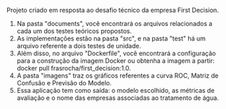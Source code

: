 Projeto criado em resposta ao desafio técnico da empresa First Decision. 
1. Na pasta "documents", você encontrará os arquivos relacionados a cada um dos testes teóricos propostos.
2. As implementações estão na pasta "src", e na pasta "test" há um arquivo referente a dois testes de unidade.
3. Além disso, no arquivo "Dockerfile", você encontrará a configuração para a construção da imagem Docker ou
    obtenha a imagem a partir: docker pull frasrocha/first_decision:1.0.
5. A pasta "imagens" traz os gráficos referentes a curva ROC, Matriz de Confusão e Previsão do Modelo.
6. Essa aplicação tem como saída: o modelo escolhido, as métricas de avaliação e o nome das empresas associadas ao tratamento de água.
